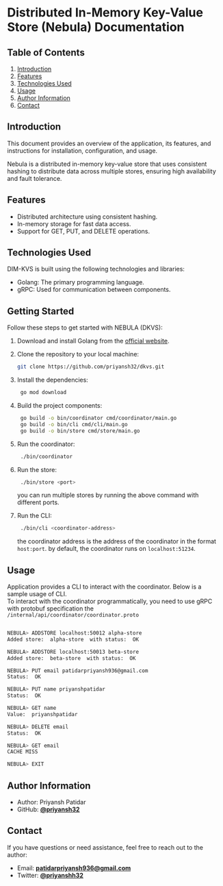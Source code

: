 # Distributed In-Memory Key-Value Store (Nebula) Documentation

## Table of Contents

1. [Introduction](#introduction)
2. [Features](#features)
3. [Technologies Used](#technologies-used)
   <!-- 4. [Getting Started](#getting-started) -->
   <!-- 5. [Configuration](#configuration) -->
4. [Usage](#usage)
   <!-- 7. [API Reference](#api-reference) -->
   <!-- 8. [Contributing](#contributing) -->
5. [Author Information](#author-information)
6. [Contact](#contact)
<!-- 11. [License](#license) -->

## Introduction

This document provides an overview of the application, its features, and instructions for installation, configuration, and usage.

Nebula is a distributed in-memory key-value store that uses consistent hashing to distribute data across multiple stores, ensuring high availability and fault tolerance.

## Features

- Distributed architecture using consistent hashing.
- In-memory storage for fast data access.
- Support for GET, PUT, and DELETE operations.
  <!-- - Data replication for fault tolerance. -->
  <!-- - TLS encryption for secure communication. -->

## Technologies Used

DIM-KVS is built using the following technologies and libraries:

- Golang: The primary programming language.
- gRPC: Used for communication between components.
  <!-- - TLS: For secure communication. -->
  <!-- - (List any other technologies or libraries you used) -->

## Getting Started

Follow these steps to get started with NEBULA (DKVS):

1. Download and install Golang from the [official website](https://golang.org/dl/).

2. Clone the repository to your local machine:

   ```bash
   git clone https://github.com/priyansh32/dkvs.git
   ```

3. Install the dependencies:

   ```bash
    go mod download
   ```

4. Build the project components:

   ```bash
    go build -o bin/coordinator cmd/coordinator/main.go
    go build -o bin/cli cmd/cli/main.go
    go build -o bin/store cmd/store/main.go
   ```

5. Run the coordinator:

   ```bash
    ./bin/coordinator
   ```

6. Run the store:

   ```bash
    ./bin/store <port>
   ```

   you can run multiple stores by running the above command with different ports.

7. Run the CLI:

   ```bash
    ./bin/cli <coordinator-address>
   ```

   the coordinator address is the address of the coordinator in the format `host:port`.
   by default, the coordinator runs on `localhost:51234`.

## Usage

Application provides a CLI to interact with the coordinator. Below is a sample usage of CLI.  
To interact with the coordinator programmatically, you need to use gRPC with protobuf specification the `/internal/api/coordinator/coordinator.proto`

```bash

NEBULA> ADDSTORE localhost:50012 alpha-store
Added store:  alpha-store  with status:  OK

NEBULA> ADDSTORE localhost:50013 beta-store
Added store:  beta-store  with status:  OK

NEBULA> PUT email patidarpriyansh936@gmail.com
Status:  OK

NEBULA> PUT name priyanshpatidar
Status:  OK

NEBULA> GET name
Value:  priyanshpatidar

NEBULA> DELETE email
Status:  OK

NEBULA> GET email
CACHE MISS

NEBULA> EXIT
```

## **Author Information**

- Author: Priyansh Patidar
- GitHub: **[@priyansh32](https://github.com/priyansh32)**

## **Contact**

If you have questions or need assistance, feel free to reach out to the author:

- Email: **[patidarpriyansh936@gmail.com](mailto:patidarpriyansh936@gmail.com)**
- Twitter: **[@priyanshh32](https://twitter.com/priyanshh32)**

